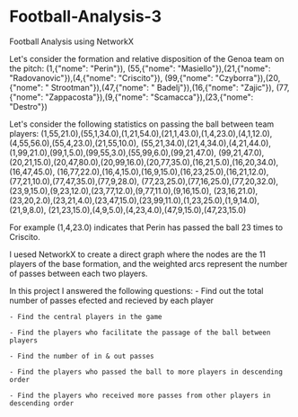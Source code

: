 # Football-Analysis-3
Football Analysis using NetworkX


Let's consider the formation and relative disposition of the Genoa team on the pitch:
(1,{"nome": "Perin"}), (55,{"nome": "Masiello"}),(21,{"nome": "Radovanovic"}),(4,{"nome": "Criscito"}),
(99,{"nome": "Czyborra"}),(20,{"nome": " Strootman"}),(47,{"nome": " Badelj"}),(16,{"nome": "Zajic"}),
(77,{"nome": "Zappacosta"}),(9,{"nome": "Scamacca"}),(23,{"nome": "Destro"})

Let's consider the following statistics on passing the ball between team players:
(1,55,21.0),(55,1,34.0),(1,21,54.0),(21,1,43.0),(1,4,23.0),(4,1,12.0),(4,55,56.0),(55,4,23.0),(21,55,10.0),
(55,21,34.0),(21,4,34.0),(4,21,44.0),(1,99,21.0),(99,1,5.0),(99,55,3.0),(55,99,6.0),(99,21,47.0),
(99,21,47.0),(20,21,15.0),(20,47,80.0),(20,99,16.0),(20,77,35.0),(16,21,5.0),(16,20,34.0),(16,47,45.0),
(16,77,22.0),(16,4,15.0),(16,9,15.0),(16,23,25.0),(16,21,12.0),(77,21,10.0),(77,47,35.0),(77,9,28.0),
(77,23,25.0),(77,16,25.0),(77,20,32.0),(23,9,15.0),(9,23,12.0),(23,77,12.0),(9,77,11.0),(9,16,15.0),
(23,16,21.0),(23,20,2.0),(23,21,4.0),(23,47,15.0),(23,99,11.0),(1,23,25.0),(1,9,14.0),(21,9,8.0),
(21,23,15.0),(4,9,5.0),(4,23,4.0),(47,9,15.0),(47,23,15.0)

For example (1,4,23.0) indicates that Perin has passed the ball 23 times to Criscito.

I uesed NetworkX to create a direct graph where the nodes are the 11 players of the base formation, and the weighted arcs represent the number of passes between each two players.

In this project I answered the following questions:
    - Find out the total number of passes efected and recieved by each player
    
    - Find the central players in the game
    
    - Find the players who facilitate the passage of the ball between players
    
    - Find the number of in & out passes
    
    - Find the players who passed the ball to more players in descending order
    
    - Find the players who received more passes from other players in descending order
